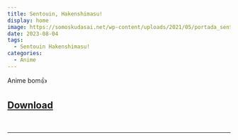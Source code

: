 ```yaml
---
title: Sentouin, Hakenshimasu!
display: home
image: https://somoskudasai.net/wp-content/uploads/2021/05/portada_sentouin-hakenshimasu-7.jpg
date: 2023-08-04
tags:
  - Sentouin Hakenshimasu!
categories:
  - Anime
---
```


Anime bom👍

## **[Download](https://cloud.yami-s.com/0:/[Yami]%20Sentouin,%20Hakenshimasu!%20(BD%201080p%20HEVC%20FLAC)/)**

<br><hr><br>
<Disqus/>
